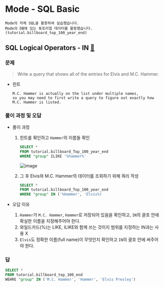 # Mode - SQL Basic
```
Mode의 자체 SQL을 활용하여 실습했습니다.
Mode의 DB에 있는 튜토리얼 데이터를 활용했습니다. (tutorial.billboard_top_100_year_end)
```

## SQL Logical Operators - IN [🔗](https://mode.com/sql-tutorial/sql-in-operator/)

### 문제
> Write a query that shows all of the entries for Elvis and M.C. Hammer.

- 힌트
  ```
  M.C. Hammer is actually on the list under multiple names, 
  so you may need to first write a query to figure out exactly how M.C. Hammer is listed.
  ```
  
### 풀이 과정 및 오답

- 풀이 과정

  1. 힌트를 확인하고 `Hammer`의 이름들 확인
      ```sql
      SELECT *
      FROM tutorial.billboard_Top_100_year_end
      WHERE "group" ILIKE '%hammer%'
      ```
      ![image](https://user-images.githubusercontent.com/74661937/148643119-de7789a0-9746-4e82-9161-7029c65422d4.png)

  2. 그 후 Elvis와 M.C. Hammer의 데이터를 조회하기 위해 쿼리 작성
      ```sql
      SELECT * 
      FROM tutorial.billboard_Top_100_year_end
      WHERE "group" IN ('%Hammer', 'Elvis%)
      ```
    
- 오답 이유
  1) `Hammer`가 `M.C. Hammer`, `Hammer`로 저장되어 있음을 확인하고, `IN`의 괄호 안에 확실한 이름을 지정해주어야 한다.
  2) 와일드카드(%)는 LIKE, ILIKE와 함께 쓰는 것이지 범위를 지정하는 IN과는 사용 X
  3) `Elvis`도 정확한 이름(full name)이 무엇인지 확인하고 `IN`의 괄호 안에 써주어야 한다.


### 답
  ```SQL
  SELECT *
  FROM tutorial.billboard_top_100_end
  WEHRE "group" IN ('M.C. Hammer', 'Hammer', 'Elvis Presley')
  ```
